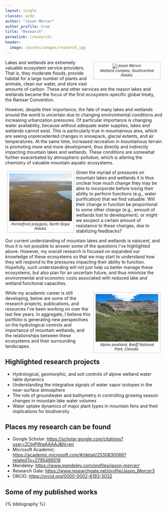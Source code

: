 ```yaml
---
layout: single
classes: wide
author: "Jason Mercer"
author_profile: true
title: "Research"
permalink: /research/
header:
  image: /assets/images/research.jpg
---
```


<style type="text/css">
figure-right {
  float: right;
  width: 40%;
  text-align: center;
  font-style: italic;
  font-size: smaller;
  text-indent: 0;
  border: thin silver solid;
  margin: 0.5em;
  padding: 0.5em;
}
</style>

<style type="text/css">
figure-left {
  float: left;
  width: 40%;
  text-align: center;
  font-style: italic;
  font-size: smaller;
  text-indent: 0;
  border: thin silver solid;
  margin: 0.5em;
  padding: 0.5em;
}
</style>

<figure-right>
  <img src="/assets/images/research-difficult.jpg"
    alt="Jason Mercer">
  <figcaption>Wetland complex, Southcentral Alaska.</figcaption>
</figure-right>

Lakes and wetlands are extremely valuable ecosystem service providers. That is, they moderate floods, provide habitat for a large number of plants and animals, clean our water, and store vast amounts of carbon. These and other services are the reason lakes and wetlands became the focus of the first ecosystem-specific global treaty, the Ramsar Convention.

However, despite their importance, the fate of many lakes and wetlands around the world is uncertain due to changing environmental conditions and increasing urbanzation pressures. Of particular importance is changing water availability, because without adequate water supplies, lakes and wetlands cannot exist. This is particularly true in mountainous ares, which are seeing unprecedented changes in snowpack, glacial extents, and air temperatures. At the same time, increased recreation in mountainous terrain is promoting more and more development, thus directly and indirectly impacting mountain lakes and wetlands. These conditions are somewhat further exacerbated by atmospheric pollution, which is altering the chemistry of valuable mountain aquatic ecosystems.

<figure-left>
  <img src="/assets/images/research-polygons.jpg"
    alt="Jason Mercer">
  <figcaption>Permafrost polygons, North Slope Alaska.</figcaption>
</figure-left>

Given the myriad of pressures on mountain lakes and wetlands it is thus unclear how much change they may be able to incorporate before losing their ability to perform functions (e.g., water purification) that we find valuable. Will their change in function be proportional to some other change (e.g., amount of wetlands lost to development), or might we excpect a certain amount of resistance to these changes, due to stabilizing feedbacks?

Our current understanding of mountain lakes and wetlands is naiscent, and thus it is not possible to answer some of the questions I've highlighted above. However, my overall research is focused on expanded our knowledge of these ecosystems so that we may start to understand how they will respond to the pressures impacting their ability to function. Hopefully, such understanding will not just help us better manage these ecosystems, but also plan for an uncertain future, and thus minimize the environmental and economic costs associated with reduced lake and wetland functional capacities.

<figure-right>
  <img src="/assets/images/research-alpine.jpg"
    alt="Jason Mercer">
  <figcaption>Alpine peatland, Banff National Park, Canada.</figcaption>
</figure-right>

While my academic career is still developing, below are some of the research projects, publications, and resources I've been working on over the last few years. In aggregate, I believe this portfolio is generating new perspectives on the hydrological controls and importance of mountain wetlands, and the relationships between these ecosystems and their surrounding landscapes. 

## Highlighted research projects

* Hydrological, geomorphic, and soil controls of alpine wetland water table dynamics
* Understanding the integrative signals of water vapor isotopes in the near-surface atmosphere
* The role of groundwater and bathymetry in controlling growing season changes in mountain lake water volumes
* Water uptake dynamics of major plant types in mountain fens and their implications for biodiversity

## Places my research can be found

* Google Scholar: https://scholar.google.com/citations?user=ZCtnPWwAAAAJ&hl=en
* Microsoft Academic: https://academic.microsoft.com/#/detail/2530830066?relatedTo=2795469518
* Mendeley: https://www.mendeley.com/profiles/jason-mercer/
* Research Gate: https://www.researchgate.net/profile/Jason_Mercer3
* ORCID: https://orcid.org/0000-0002-6193-5032

## Some of my published works

{% bibliography %}